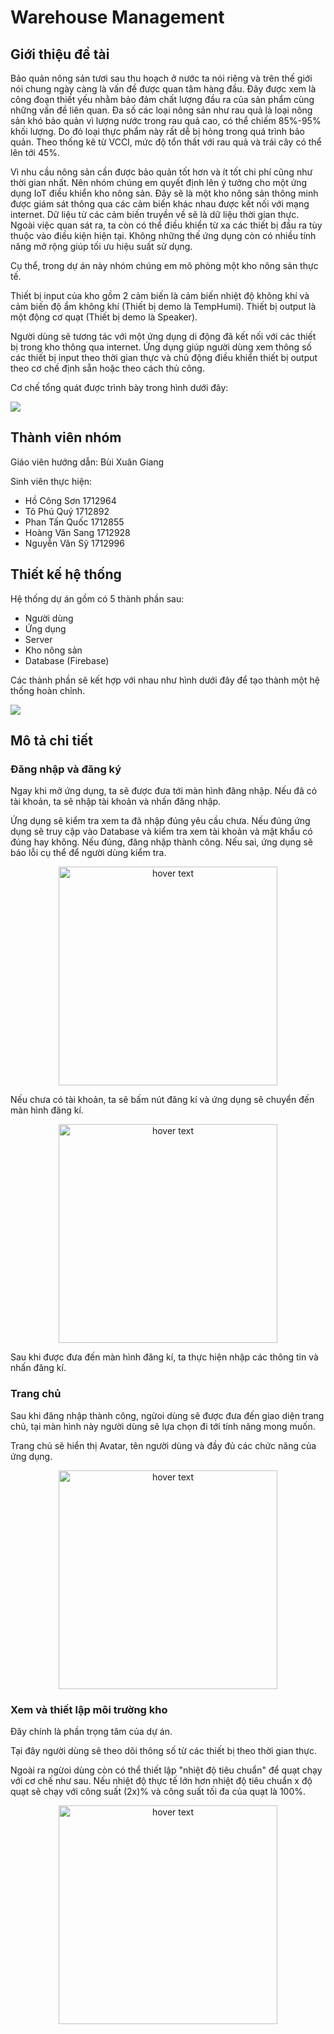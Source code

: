# Warehouse Management

## Giới thiệu đề tài

Bảo quản nông sản tươi sau thu hoạch ở nước ta nói riêng và trên thế giới nói chung ngày càng là vấn đề được quan tâm hàng đầu. Đây được xem là công đoạn thiết yếu nhằm bảo đảm chất lượng đầu ra của sản phẩm cùng những vấn đề liên quan. Đa số các loại nông sản như rau quả là loại nông sản khó bảo quản vì lượng nước trong rau quả cao, có thể chiếm 85%-95% khối lượng. Do đó loại thực phẩm này rất dễ bị hỏng trong quá trình bảo quản. Theo thống kê từ VCCI, mức độ tổn thất với rau quả và trái cây có thể lên tới 45%.

Vì nhu cầu nông sản cần được bảo quản tốt hơn và ít tốt chi phí cũng như thời gian nhất. Nên nhóm chúng em quyết định lên ý tưởng cho một ứng dụng IoT điều khiển kho nông sản. Đây sẽ là một kho nông sản thông minh được giám sát thông qua các cảm biến khác nhau được kết nối với mạng internet. Dữ liệu từ các cảm biến truyền về sẽ là dữ liệu thời gian thực. Ngoài việc quan sát ra, ta còn có thể điều khiển từ xa các thiết bị đầu ra tùy thuộc vào điều kiện hiện tại. Không những thế ứng dụng còn có nhiều tính năng mở rộng giúp tối ưu hiệu suất sử dụng.

Cụ thể, trong dự án này nhóm chúng em mô phỏng một kho nông sản thực tế.

Thiết bị input của kho gồm 2 cảm biến là cảm biến nhiệt độ không khí và cảm biến độ ẩm không khí (Thiết bị demo là TempHumi). Thiết bị output là một động cơ quạt (Thiết bị demo là Speaker).

Người dùng sẽ tương tác với một ứng dụng di động đã kết nối với các thiết bị trong kho thông qua internet. Ứng dụng giúp người dùng xem thông số các thiết bị input theo thời gian thực và chủ động điều khiển thiết bị output theo cơ chế định sẵn hoặc theo cách thủ công.

Cơ chế tổng quát được trình bày trong hình dưới đây:

![](https://scontent.fvca1-2.fna.fbcdn.net/v/t1.15752-9/108943767_1361991273971618_5810066279860407823_n.png?_nc_cat=107&_nc_sid=ae9488&_nc_ohc=sY38WHvrKBIAX_NbPUG&_nc_ht=scontent.fvca1-2.fna&oh=445346c3bcc20bb7f4b48ac89c8975c8&oe=5F3307FC)

## Thành viên nhóm

Giáo viên hướng dẫn: Bùi Xuân Giang

Sinh viên thực hiện:
- Hồ Công Sơn     1712964
- Tô Phú Quý      1712892
- Phan Tấn Quốc   1712855
- Hoàng Văn Sang  1712928
- Nguyễn Văn Sỹ   1712996

## Thiết kế hệ thống

Hệ thống dự án gồm có 5 thành phần sau:
- Người dùng
- Ứng dụng
- Server
- Kho nông sản
- Database (Firebase)

Các thành phần sẽ kết hợp với nhau như hình dưới đây để tạo thành một hệ thống hoàn chỉnh.

![](https://scontent.fvca1-2.fna.fbcdn.net/v/t1.15752-9/109051684_734800797271173_8556610505957094046_n.png?_nc_cat=104&_nc_sid=ae9488&_nc_ohc=-GUEsBig_VsAX_SPFaq&_nc_ht=scontent.fvca1-2.fna&oh=c497b76455da61f75e0d7bb216da4fbf&oe=5F35DDC2)

## Mô tả chi tiết
### Đăng nhập và đăng ký

Ngay khi mở ứng dụng, ta sẽ được đưa tới màn hình đăng nhập. Nếu đã có tài khoản, ta sẽ nhập tài khoản và nhấn đăng nhập.

Ứng dụng sẽ kiểm tra xem ta đã nhập đúng yêu cầu chưa. Nếu đúng ứng dụng sẽ truy cập vào Database và kiểm tra xem tài khoản và mật khẩu có đúng hay không. Nếu đúng, đăng nhập thành công. Nếu sai, ứng dụng sẽ báo lỗi cụ thể để người dùng kiểm tra.

<p align="center">
  <img src="https://scontent.fvca1-2.fna.fbcdn.net/v/t1.15752-9/109014116_2481252698834665_1348439733629559756_n.png?_nc_cat=101&_nc_sid=ae9488&_nc_ohc=WMHYrpuqS0UAX_xuJfq&_nc_ht=scontent.fvca1-2.fna&oh=cb7744480f568173a94f209bd6862df6&oe=5F33CD8C" width="350" title="hover text">
</p>

Nếu chưa có tài khoản, ta sẽ bấm nút đăng kí và ứng dụng sẽ chuyển đến màn hình đăng kí.

<p align="center">
  <img src="https://scontent.fvca1-1.fna.fbcdn.net/v/t1.15752-9/107734806_308129543570024_6502924941859991031_n.png?_nc_cat=106&_nc_sid=ae9488&_nc_ohc=2r3WII6-sdkAX9bGn4I&_nc_ht=scontent.fvca1-1.fna&oh=8844d0fbc8cb9254d7966f523c0d52a0&oe=5F33A405" width="350" title="hover text">
</p>

Sau khi được đưa đến màn hình đăng kí, ta thực hiện nhập các thông tin và nhấn đăng kí.

### Trang chủ

Sau khi đăng nhập thành công, ngừoi dùng sẽ được đưa đến giao diện trang chủ, tại màn hình này người dùng sẽ lựa chọn đi tới tính năng mong muốn.

Trang chủ sẽ hiển thị Avatar, tên người dùng và đầy đủ các chức năng của ứng dụng.

<p align="center">
  <img src="https://scontent.fvca1-1.fna.fbcdn.net/v/t1.15752-9/108733542_307230267093261_3598315452916321521_n.png?_nc_cat=102&_nc_sid=ae9488&_nc_ohc=_bvxVrtm0g0AX8jTKsX&_nc_ht=scontent.fvca1-1.fna&oh=187b48ba471341e94ba3f4d83bc2f375&oe=5F33D092" width="350" title="hover text">
</p>

### Xem và thiết lập môi trường kho

Đây chính là phần trọng tâm của dự án.

Tại đây người dùng sẽ theo dõi thông số từ các thiết bị theo thời gian thực.

Ngoài ra ngừoi dùng còn có thể thiết lập "nhiệt độ tiêu chuẩn" để quạt chạy với cơ chế như sau. Nếu nhiệt độ thực tế lớn hơn nhiệt độ tiêu chuẩn x độ quạt sẽ chạy với công suất (2x)% và công suất tối đa của quạt là 100%.

<p align="center">
  <img src="https://scontent.fvca1-1.fna.fbcdn.net/v/t1.15752-9/108733542_307230267093261_3598315452916321521_n.png?_nc_cat=102&_nc_sid=ae9488&_nc_ohc=_bvxVrtm0g0AX8jTKsX&_nc_ht=scontent.fvca1-1.fna&oh=187b48ba471341e94ba3f4d83bc2f375&oe=5F33D092" width="350" title="hover text">
</p>
